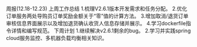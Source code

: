 周报(12.18-12.23)
上周工作总结
1.梳理V2.6.1版本开发需求和任务分配。
2.优化订单服务两处导购员订单奖励金额关于“零”值的计算方法。
3.增加取消/退货订单审核信息界面展示以及增加退货确认收货人信息存储并展示。
4.学习dockerfile指令详情和编写规范。
下周计划
1.继续解决v2.6.1剩余的bug。
2.学习并实践spring cloud服务监控、多机器负载均衡相关知识。